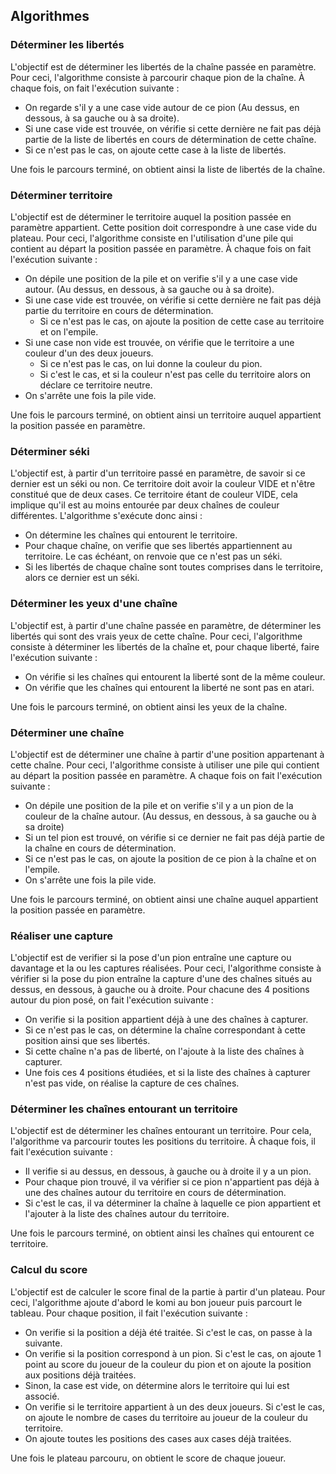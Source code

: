 ﻿Algorithmes
-------------------------

###  Déterminer les libertés

L'objectif est de déterminer les libertés de la chaîne passée en paramètre.
Pour ceci, l'algorithme consiste à parcourir chaque pion de la chaîne. À chaque fois, on fait l'exécution suivante :

 - On regarde s'il y a une case vide autour de ce pion (Au dessus, en dessous, à sa gauche ou à sa droite).
 - Si une case vide est trouvée, on vérifie si cette dernière ne fait pas déjà partie de la liste de libertés en cours de détermination de cette chaîne.
 - Si ce n'est pas le cas, on ajoute cette case à la liste de libertés.

Une fois le parcours terminé, on obtient ainsi la liste de libertés de la chaîne.

###  Déterminer territoire

L'objectif est de déterminer le territoire auquel la position passée en paramètre appartient. Cette position doit correspondre à une case vide du plateau. Pour ceci, l'algorithme consiste en l'utilisation d'une pile qui contient au départ la position passée en paramètre. À chaque fois on fait l'exécution suivante :

 - On dépile une position de la pile et on verifie s'il y a une case vide autour. (Au dessus, en dessous, à sa gauche ou à sa droite).
 - Si une case vide est trouvée, on vérifie si cette dernière ne fait pas déjà partie du territoire en cours de détermination.
     - Si ce n'est pas le cas, on ajoute la position de cette case au territoire et on l'empile.
 - Si une case non vide est trouvée, on vérifie que le territoire a une couleur d'un des deux joueurs.
     - Si ce n'est pas le cas, on lui donne la couleur du pion.
	 - Si c'est le cas, et si la couleur n'est pas celle du territoire alors on déclare ce territoire neutre.
 - On s'arrête une fois la pile vide.

Une fois le parcours terminé, on obtient ainsi un territoire auquel appartient la position passée en paramètre.

###  Déterminer séki

L'objectif est, à partir d'un territoire passé en paramètre, de savoir si ce dernier est un séki ou non. Ce territoire doit avoir la couleur VIDE et n'être constitué que de deux cases. Ce territoire étant de couleur VIDE, cela implique qu'il est au moins entourée par deux chaînes de couleur différentes. L'algorithme s'exécute donc ainsi :

 - On détermine les chaînes qui entourent le territoire.
 - Pour chaque chaîne, on verifie que ses libertés appartiennent au territoire. Le cas échéant, on renvoie que ce n'est pas un séki.
 - Si les libertés de chaque chaîne sont toutes comprises dans le territoire, alors ce dernier est un séki.

###  Déterminer les yeux d'une chaîne

L'objectif est, à partir d'une chaîne passée en paramètre, de déterminer les libertés qui sont des vrais yeux de cette chaîne. Pour ceci, l'algorithme consiste à déterminer les libertés de la chaîne et, pour chaque liberté, faire l'exécution suivante :
 - On vérifie si les chaînes qui entourent la liberté sont de la même couleur.
 - On vérifie que les chaînes qui entourent la liberté ne sont pas en atari.

Une fois le parcours terminé, on obtient ainsi les yeux de la chaîne.

###  Déterminer une chaîne

L'objectif est de déterminer une chaîne à partir d'une position appartenant à cette chaîne. Pour ceci, l'algorithme consiste à utiliser une pile qui contient au départ la position passée en paramètre. A chaque fois on fait l'exécution suivante :
 - On dépile une position de la pile et on verifie s'il y a un pion de la couleur de la chaîne autour. (Au dessus, en dessous, à sa gauche ou à sa droite)
 - Si un tel pion est trouvé, on vérifie si ce dernier ne fait pas déjà partie de la chaîne en cours de détermination.
 - Si ce n'est pas le cas, on ajoute la position de ce pion à la chaîne et on l'empile.
 - On s'arrête une fois la pile vide.

Une fois le parcours terminé, on obtient ainsi une chaîne auquel appartient la position passée en paramètre.

###  Réaliser une capture

L'objectif est de verifier si la pose d'un pion entraîne une capture ou davantage et la ou les captures réalisées. Pour ceci, l'algorithme consiste à vérifier si la pose du pion entraîne la capture d'une des chaînes situés au dessus, en dessous, à gauche ou à droite. Pour chacune des 4 positions autour du pion posé, on fait l'exécution suivante :

 - On verifie si la position appartient déjà à une des chaînes à capturer.
 - Si ce n'est pas le cas, on détermine la chaîne correspondant à cette position ainsi que ses libertés.
 - Si cette chaîne n'a pas de liberté, on l'ajoute à la liste des chaînes à capturer.
 - Une fois ces 4 positions étudiées, et si la liste des chaînes à capturer n'est pas vide, on réalise la capture de ces chaînes.

###  Déterminer les chaînes entourant un territoire

L'objectif est de déterminer les chaînes entourant un territoire. Pour cela, l'algorithme va parcourir toutes les positions du territoire. À chaque fois, il fait l'exécution suivante :

 - Il verifie si au dessus, en dessous, à gauche ou à droite il y a un pion.
 - Pour chaque pion trouvé, il va vérifier si ce pion n'appartient pas déjà à une des chaînes autour du territoire en cours de détermination.
 - Si c'est le cas, il va déterminer la chaîne à laquelle ce pion appartient et l'ajouter à la liste des chaînes autour du territoire.

Une fois le parcours terminé, on obtient ainsi les chaînes qui entourent ce territoire.

###  Calcul du score

L'objectif est de calculer le score final de la partie à partir d'un plateau. Pour ceci, l'algorithme ajoute d'abord le komi au bon joueur puis parcourt le tableau. Pour chaque position, il fait l'exécution suivante : 

 - On verifie si la position a déjà été traitée. Si c'est le cas, on passe à la suivante.
 - On verifie si la position correspond à un pion. Si c'est le cas, on ajoute 1 point au score du joueur de la couleur du pion et on ajoute la position aux positions déjà traitées.
 - Sinon, la case est vide, on détermine alors le territoire qui lui est associé.
 - On verifie si le territoire appartient à un des deux joueurs. Si c'est le cas, on ajoute le nombre de cases du territoire au joueur de la couleur du territoire.
 - On ajoute toutes les positions des cases aux cases déjà traitées.

Une fois le plateau parcouru, on obtient le score de chaque joueur.


